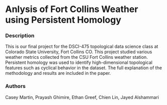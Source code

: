 # Anlysis of Fort Collins Weather using Persistent Homology

### Description
This is our final project for the DSCI-475 topological data science class at Colorado State University, Fort Collins CO. This project studied various weather metrics collected from the CSU Fort Collins weather station. Persistent homology was used to identify high-dimensional topological features such as cyclical behavior in the dataset. The full explanation of the
methodology and results are included in the paper.

### Authors
Casey Martin, Prayash Ghimire, Ethan Greef, Chien Lin, Jayed Alshammari
